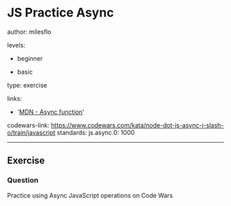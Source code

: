 # JS Practice Async
author: milesflo

levels:

  - beginner

  - basic

type: exercise

links:

  - '[MDN - Async function](https://developer.mozilla.org/en-US/docs/Web/JavaScript/Reference/Statements/async_function)'

codewars-link: https://www.codewars.com/kata/node-dot-js-async-i-slash-o/train/javascript
standards:
  js.async.0: 1000

---
## Exercise
### Question
Practice using Async JavaScript operations on Code Wars
